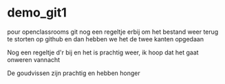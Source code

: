 # demo_git1
pour openclassrooms git
nog een regeltje erbij om het bestand weer terug te storten op github en dan hebben we het de twee kanten opgedaan

Nog een regeltje d'r bij en het is prachtig weer, ik hoop dat het gaat onweren vannacht

De goudvissen zijn prachtig en hebben honger
